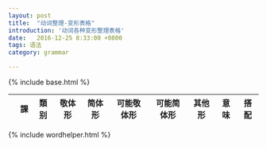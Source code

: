 ```yaml
---
layout: post
title:  "动词整理-变形表格"
introduction: '动词各种变形整理表格'
date:   2016-12-25 8:33:00 +0800
tags: 语法
category: grammar

---
```


{% include base.html %}
<table id="verbtable" class="display nowrap japan">
  <thead>
    <tr>
      <th></th>
      <th>課</th>
      <th>類别</th>
      <th>敬体形</th>
      <th>简体形</th>
      <th>可能敬体形</th>
      <th>可能简体形</th>
      <th>其他形</th>
      <th>意味</th>
      <th>搭配</th>
    </tr>
  </thead>
  <tbody>
  </tbody>
</table>

<style>
#verbtable { width: 100% !important; }
</style>

{% include wordhelper.html %}
<!-- obj.respect = joincell( [ obj.masu, obj.masen, obj.masita, obj.masendesita ] ); -->
<!-- obj.simple = joincell( [ obj.jisyo, obj.nai, obj.ta, obj.nakatta ] ); -->
<!-- obj.kanourespect = joincell( [ obj.kanoumasu, obj.kanoumasen, obj.kanoumasita, obj.kanoumasendesita ] ); -->
<!-- obj.kanousimple = joincell( [ obj.kanou, obj.kanounai, obj.kanouta, obj.kanounakatta ] ); -->
<!-- obj.other = joincell( [ obj.te, obj.meirei, obj.isi, obj.ba ] ); -->
<!-- var links = obj.goolink + "|" + obj.ojadlink + "|" + obj.xdlink; -->
<!-- obj.desclinks = joincell( [ obj.desc, links ] ); -->

<script>
$(document).ready(function() {
  table = $('table').DataTable({
    ajax: {
      url: '{{ basepath }}/verb.json',
      dataSrc: function ( json ) {
        var d = wordhelper.parseverbdata(json);
        return d;
      }
    },
    responsive: {
      details: {
        display: $.fn.dataTable.Responsive.display.childRowImmediate,
        type: 'column',
      }
    },
    dom: 'Bfrtip',
    buttons: [
      'pageLength', 'colvis'
    ],
    stateSave: true,
    deferRender: true,
    pageLength: 5,
    lengthMenu: [[1, 2, 5, 10, 50, -1], [1, 2, 5, 10, 50, "All"]],
    columns: [
      { data: function() { return ""; } },
      { data: "lesson" },
      { data: "pos" },
      { data: "respect" },
      { data: "simple" },
      { data: "kanourespect" },
      { data: "kanousimple" },
      { data: "other" },
      { data: "desclinks" },
      { data: "idioms" },
    ],
    columnDefs: [
      {
        render: function ( data, type, row ) { return japanruby(data); },
        targets: '_all'
      },
      { visible: false,  targets: [ 2 ] },
      {
        className: 'control',
        orderable: false,
        targets:   0
      }
    ],
  });
});
</script>

